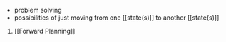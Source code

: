 - problem solving
- possibilities of just moving from one [[state(s)]] to another [[state(s)]]

1. [[Forward Planning]]